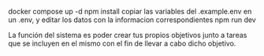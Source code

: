 docker compose up -d
npm install
copiar las variables del .example.env en un .env,  y editar los datos con la informacion correspondientes
npm run dev

La función del sistema es poder crear tus propios objetivos junto a tareas que se incluyen en el mismo con el fin de llevar a cabo dicho objetivo.
